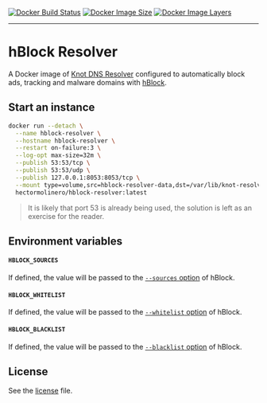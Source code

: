 [![Docker Build Status](https://img.shields.io/docker/build/hectormolinero/hblock-resolver.svg)](https://hub.docker.com/r/hectormolinero/hblock-resolver/)
[![Docker Image Size](https://img.shields.io/microbadger/image-size/hectormolinero/hblock-resolver/latest.svg)](https://hub.docker.com/r/hectormolinero/hblock-resolver/)
[![Docker Image Layers](https://img.shields.io/microbadger/layers/hectormolinero/hblock-resolver/latest.svg)](https://hub.docker.com/r/hectormolinero/hblock-resolver/)

***

# hBlock Resolver

A Docker image of [Knot DNS Resolver](https://www.knot-resolver.cz) configured to automatically block ads, tracking and malware domains with [hBlock](https://github.com/hectorm/hblock).

## Start an instance

```sh
docker run --detach \
  --name hblock-resolver \
  --hostname hblock-resolver \
  --restart on-failure:3 \
  --log-opt max-size=32m \
  --publish 53:53/tcp \
  --publish 53:53/udp \
  --publish 127.0.0.1:8053:8053/tcp \
  --mount type=volume,src=hblock-resolver-data,dst=/var/lib/knot-resolver/ \
  hectormolinero/hblock-resolver:latest
```
> It is likely that port 53 is already being used, the solution is left as an exercise for the reader.

## Environment variables

#### `HBLOCK_SOURCES`
If defined, the value will be passed to the [`--sources` option](https://github.com/hectorm/hblock#script-arguments) of hBlock.

#### `HBLOCK_WHITELIST`
If defined, the value will be passed to the [`--whitelist` option](https://github.com/hectorm/hblock#script-arguments) of hBlock.

#### `HBLOCK_BLACKLIST`
If defined, the value will be passed to the [`--blacklist` option](https://github.com/hectorm/hblock#script-arguments) of hBlock.

## License
See the [license](LICENSE.md) file.
